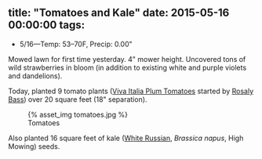 title: "Tomatoes and Kale"
date: 2015-05-16 00:00:00
tags:
---

- 5/16&mdash;Temp: 53&ndash;70F, Precip: 0.00"

Mowed lawn for first time yesterday. 4" mower height. Uncovered tons of wild
strawberries in bloom (in addition to existing white and purple violets and
dandelions).

Today, planted 9 tomato plants
([Viva Italia Plum Tomatoes](http://www.burpee.com/vegetables/tomatoes/paste/tomato-viva-italia-hybrid-prod001023.html)
started by [Rosaly Bass](http://rosalysgarden.com/)) over 20 square feet (18"
separation).

<figure>
  {% asset_img tomatoes.jpg %}
  <figcaption>Tomatoes</figcaption>
</figure>

Also planted 16 square feet of kale
([White Russian](http://www.highmowingseeds.com/organic-non-gmo-seeds-white-russian-kale.html),
*Brassica napus*, High Mowing) seeds.
